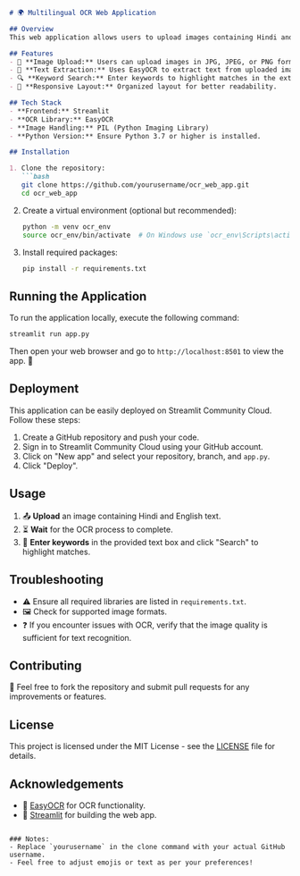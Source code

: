 

```markdown
# 🌍 Multilingual OCR Web Application

## Overview
This web application allows users to upload images containing Hindi and English text and extracts the text using Optical Character Recognition (OCR). Users can also search for specific keywords within the extracted text, and matching keywords are highlighted.

## Features
- 📸 **Image Upload:** Users can upload images in JPG, JPEG, or PNG formats.
- 📝 **Text Extraction:** Uses EasyOCR to extract text from uploaded images.
- 🔍 **Keyword Search:** Enter keywords to highlight matches in the extracted text.
- 📱 **Responsive Layout:** Organized layout for better readability.

## Tech Stack
- **Frontend:** Streamlit
- **OCR Library:** EasyOCR
- **Image Handling:** PIL (Python Imaging Library)
- **Python Version:** Ensure Python 3.7 or higher is installed.

## Installation

1. Clone the repository:
   ```bash
   git clone https://github.com/yourusername/ocr_web_app.git
   cd ocr_web_app
   ```

2. Create a virtual environment (optional but recommended):
   ```bash
   python -m venv ocr_env
   source ocr_env/bin/activate  # On Windows use `ocr_env\Scripts\activate`
   ```

3. Install required packages:
   ```bash
   pip install -r requirements.txt
   ```

## Running the Application

To run the application locally, execute the following command:

```bash
streamlit run app.py
```

Then open your web browser and go to `http://localhost:8501` to view the app. 🚀

## Deployment

This application can be easily deployed on Streamlit Community Cloud. Follow these steps:

1. Create a GitHub repository and push your code.
2. Sign in to Streamlit Community Cloud using your GitHub account.
3. Click on "New app" and select your repository, branch, and `app.py`.
4. Click "Deploy".

## Usage

1. 📤 **Upload** an image containing Hindi and English text.
2. ⏳ **Wait** for the OCR process to complete.
3. 🔑 **Enter keywords** in the provided text box and click "Search" to highlight matches.

## Troubleshooting

- ⚠️ Ensure all required libraries are listed in `requirements.txt`.
- 🖼️ Check for supported image formats.
- ❓ If you encounter issues with OCR, verify that the image quality is sufficient for text recognition.

## Contributing

🤝 Feel free to fork the repository and submit pull requests for any improvements or features.

## License

This project is licensed under the MIT License - see the [LICENSE](LICENSE) file for details.

## Acknowledgements

- 🎉 [EasyOCR](https://github.com/JaidedAI/EasyOCR) for OCR functionality.
- 🌟 [Streamlit](https://streamlit.io/) for building the web app.
```

### Notes:
- Replace `yourusername` in the clone command with your actual GitHub username.
- Feel free to adjust emojis or text as per your preferences!